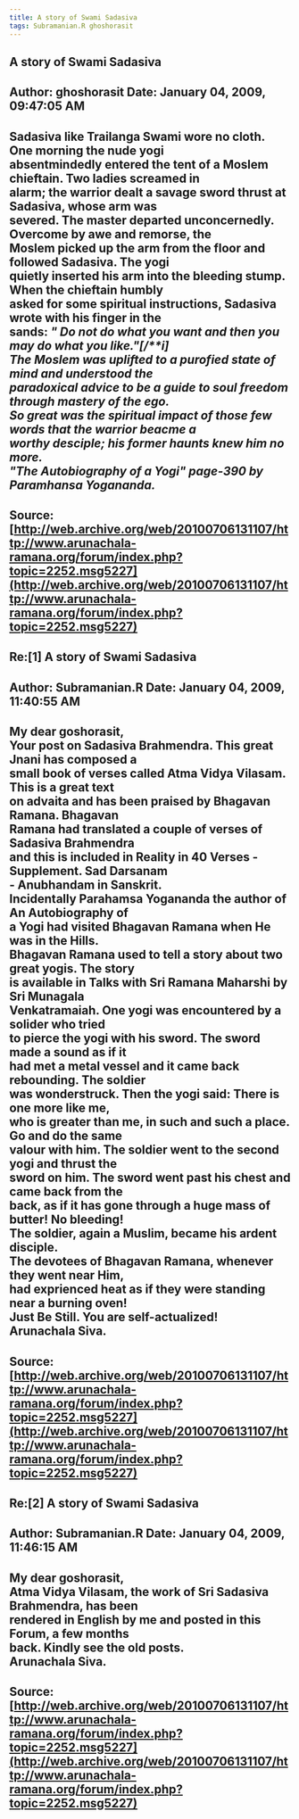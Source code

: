 ```yaml
--- 
title: A story of Swami Sadasiva   
tags: Subramanian.R ghoshorasit  
---  
```

## A story of Swami Sadasiva  
Author: ghoshorasit         Date: January 04, 2009, 09:47:05 AM  
---  
Sadasiva like Trailanga Swami wore no cloth. One morning the nude yogi  
absentmindedly entered the tent of a Moslem chieftain. Two ladies screamed in  
alarm; the warrior dealt a savage sword thrust at Sadasiva, whose arm was  
severed. The master departed unconcernedly. Overcome by awe and remorse, the  
Moslem picked up the arm from the floor and followed Sadasiva. The yogi  
quietly inserted his arm into the bleeding stump. When the chieftain humbly  
asked for some spiritual instructions, Sadasiva wrote with his finger in the  
sands: _" Do not do what you want and then you may do what you like."[/**i]   
The Moslem was uplifted to a purofied state of mind and understood the  
paradoxical advice to be a guide to soul freedom through mastery of the ego.  
So great was the spiritual impact of those few words that the warrior beacme a  
worthy desciple; his former haunts knew him no more.   
"The Autobiography of a Yogi" page-390 by Paramhansa Yogananda._
 ---  
Source:[http://web.archive.org/web/20100706131107/http://www.arunachala-ramana.org/forum/index.php?topic=2252.msg5227](http://web.archive.org/web/20100706131107/http://www.arunachala-ramana.org/forum/index.php?topic=2252.msg5227)   
---  

## Re:[1] A story of Swami Sadasiva  
Author: Subramanian.R       Date: January 04, 2009, 11:40:55 AM  
---  
My dear goshorasit,   
Your post on Sadasiva Brahmendra. This great Jnani has composed a   
small book of verses called Atma Vidya Vilasam. This is a great text   
on advaita and has been praised by Bhagavan Ramana. Bhagavan   
Ramana had translated a couple of verses of Sadasiva Brahmendra   
and this is included in Reality in 40 Verses - Supplement. Sad Darsanam   
\- Anubhandam in Sanskrit.   
Incidentally Parahamsa Yogananda the author of An Autobiography of   
a Yogi had visited Bhagavan Ramana when He was in the Hills.   
Bhagavan Ramana used to tell a story about two great yogis. The story   
is available in Talks with Sri Ramana Maharshi by Sri Munagala   
Venkatramaiah. One yogi was encountered by a solider who tried   
to pierce the yogi with his sword. The sword made a sound as if it   
had met a metal vessel and it came back rebounding. The soldier   
was wonderstruck. Then the yogi said: There is one more like me,   
who is greater than me, in such and such a place. Go and do the same   
valour with him. The soldier went to the second yogi and thrust the   
sword on him. The sword went past his chest and came back from the   
back, as if it has gone through a huge mass of butter! No bleeding!   
The soldier, again a Muslim, became his ardent disciple.   
The devotees of Bhagavan Ramana, whenever they went near Him,   
had exprienced heat as if they were standing near a burning oven!   
Just Be Still. You are self-actualized!   
Arunachala Siva.
 ---  
Source:[http://web.archive.org/web/20100706131107/http://www.arunachala-ramana.org/forum/index.php?topic=2252.msg5227](http://web.archive.org/web/20100706131107/http://www.arunachala-ramana.org/forum/index.php?topic=2252.msg5227)   
---  

## Re:[2] A story of Swami Sadasiva  
Author: Subramanian.R       Date: January 04, 2009, 11:46:15 AM  
---  
My dear goshorasit,   
Atma Vidya Vilasam, the work of Sri Sadasiva Brahmendra, has been   
rendered in English by me and posted in this Forum, a few months   
back. Kindly see the old posts.   
Arunachala Siva.
 ---  
Source:[http://web.archive.org/web/20100706131107/http://www.arunachala-ramana.org/forum/index.php?topic=2252.msg5227](http://web.archive.org/web/20100706131107/http://www.arunachala-ramana.org/forum/index.php?topic=2252.msg5227)   
---  

